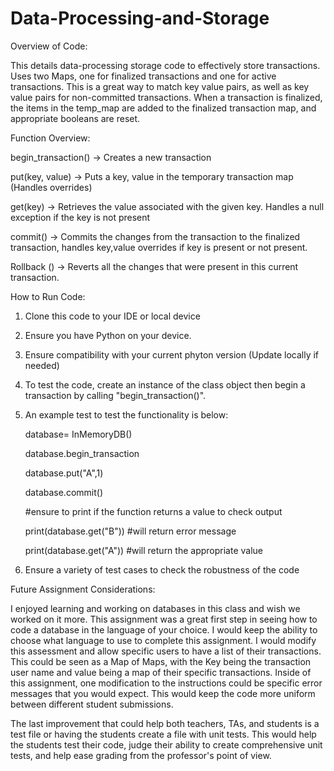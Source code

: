# Data-Processing-and-Storage

Overview of Code:

This details data-processing storage code to effectively store transactions. Uses two Maps, one for finalized transactions and one for active transactions. This is a great way to match key value pairs, as well as key value pairs for non-committed transactions. When a transaction is finalized, the items in the temp_map are added to the finalized transaction map, and appropriate booleans are reset.

Function Overview:

  begin_transaction() -> Creates a new transaction
  
  put(key, value) -> Puts a key, value in the temporary transaction map (Handles overrides)
  
  get(key) -> Retrieves the value associated with the given key. Handles a null exception if the key is not present
  
  commit() -> Commits the changes from the transaction to the finalized transaction, handles key,value overrides if key is present or not present.
  
  Rollback () -> Reverts all the changes that were present in this current transaction.

  How to Run Code:

  1. Clone this code to your IDE or local device
  2. Ensure you have Python on your device.
  3. Ensure compatibility with your current phyton version (Update locally if needed)
  4. To test the code, create an instance of the class object then begin a transaction by calling "begin_transaction()".
  5. An example test to test the functionality is below:
     
     database= InMemoryDB()
     
     database.begin_transaction
     
     database.put("A",1)
     
     database.commit()
     
     #ensure to print if the function returns a value to check output
     
     print(database.get("B"))  #will return error message
     
     print(database.get("A"))  #will return the appropriate value
     
7. Ensure a variety of test cases to check the robustness of the code

Future Assignment Considerations:

  I enjoyed learning and working on databases in this class and wish we worked on it more. This assignment was a great first step in seeing how to code a database in the language of your choice. I would keep the ability to choose what language to use to complete this assignment. I would modify this assessment and allow specific users to have a list of their transactions. This could be seen as a Map of Maps, with the Key being the transaction user name and value being a map of their specific transactions. Inside of this assignment, one modification to the instructions could be specific error messages that you would expect. This would keep the code more uniform between different student submissions.
  
  The last improvement that could help both teachers, TAs, and students is a test file or having the students create a file with unit tests. This would help the students test their code, judge their ability to create comprehensive unit tests, and help ease grading from the professor's point of view.

